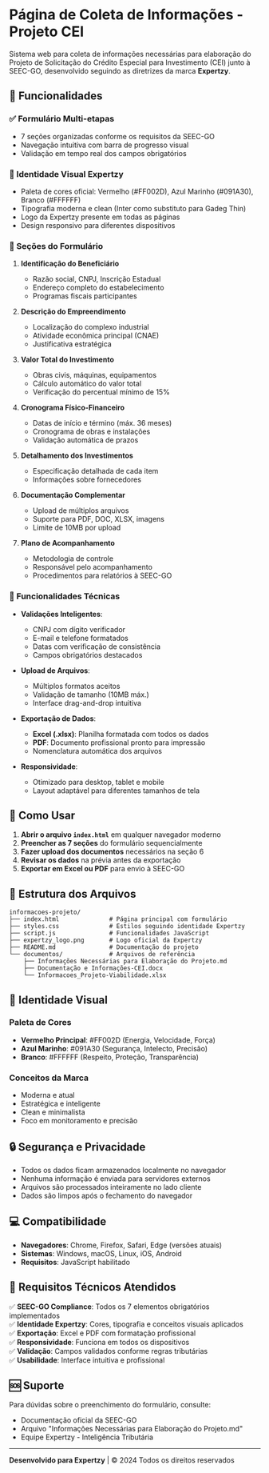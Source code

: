 # Página de Coleta de Informações - Projeto CEI

Sistema web para coleta de informações necessárias para elaboração do Projeto de Solicitação do Crédito Especial para Investimento (CEI) junto à SEEC-GO, desenvolvido seguindo as diretrizes da marca **Expertzy**.

## 🎯 Funcionalidades

### ✅ Formulário Multi-etapas
- 7 seções organizadas conforme os requisitos da SEEC-GO
- Navegação intuitiva com barra de progresso visual
- Validação em tempo real dos campos obrigatórios

### 🎨 Identidade Visual Expertzy
- Paleta de cores oficial: Vermelho (#FF002D), Azul Marinho (#091A30), Branco (#FFFFFF)
- Tipografia moderna e clean (Inter como substituto para Gadeg Thin)
- Logo da Expertzy presente em todas as páginas
- Design responsivo para diferentes dispositivos

### 📄 Seções do Formulário

1. **Identificação do Beneficiário**
   - Razão social, CNPJ, Inscrição Estadual
   - Endereço completo do estabelecimento
   - Programas fiscais participantes

2. **Descrição do Empreendimento**
   - Localização do complexo industrial
   - Atividade econômica principal (CNAE)
   - Justificativa estratégica

3. **Valor Total do Investimento**
   - Obras civis, máquinas, equipamentos
   - Cálculo automático do valor total
   - Verificação do percentual mínimo de 15%

4. **Cronograma Físico-Financeiro**
   - Datas de início e término (máx. 36 meses)
   - Cronograma de obras e instalações
   - Validação automática de prazos

5. **Detalhamento dos Investimentos**
   - Especificação detalhada de cada item
   - Informações sobre fornecedores

6. **Documentação Complementar**
   - Upload de múltiplos arquivos
   - Suporte para PDF, DOC, XLSX, imagens
   - Limite de 10MB por upload

7. **Plano de Acompanhamento**
   - Metodologia de controle
   - Responsável pelo acompanhamento
   - Procedimentos para relatórios à SEEC-GO

### 🔧 Funcionalidades Técnicas

- **Validações Inteligentes**:
  - CNPJ com dígito verificador
  - E-mail e telefone formatados
  - Datas com verificação de consistência
  - Campos obrigatórios destacados

- **Upload de Arquivos**:
  - Múltiplos formatos aceitos
  - Validação de tamanho (10MB máx.)
  - Interface drag-and-drop intuitiva

- **Exportação de Dados**:
  - **Excel (.xlsx)**: Planilha formatada com todos os dados
  - **PDF**: Documento profissional pronto para impressão
  - Nomenclatura automática dos arquivos

- **Responsividade**:
  - Otimizado para desktop, tablet e mobile
  - Layout adaptável para diferentes tamanhos de tela

## 🚀 Como Usar

1. **Abrir o arquivo `index.html`** em qualquer navegador moderno
2. **Preencher as 7 seções** do formulário sequencialmente
3. **Fazer upload dos documentos** necessários na seção 6
4. **Revisar os dados** na prévia antes da exportação
5. **Exportar em Excel ou PDF** para envio à SEEC-GO

## 📁 Estrutura dos Arquivos

```
informacoes-projeto/
├── index.html              # Página principal com formulário
├── styles.css              # Estilos seguindo identidade Expertzy
├── script.js               # Funcionalidades JavaScript
├── expertzy_logo.png       # Logo oficial da Expertzy
├── README.md               # Documentação do projeto
└── documentos/             # Arquivos de referência
    ├── Informações Necessárias para Elaboração do Projeto.md
    ├── Documentação e Informações-CEI.docx
    └── Informacoes_Projeto-Viabilidade.xlsx
```

## 🎨 Identidade Visual

### Paleta de Cores
- **Vermelho Principal**: #FF002D (Energia, Velocidade, Força)
- **Azul Marinho**: #091A30 (Segurança, Intelecto, Precisão)  
- **Branco**: #FFFFFF (Respeito, Proteção, Transparência)

### Conceitos da Marca
- Moderna e atual
- Estratégica e inteligente
- Clean e minimalista
- Foco em monitoramento e precisão

## 🔒 Segurança e Privacidade

- Todos os dados ficam armazenados localmente no navegador
- Nenhuma informação é enviada para servidores externos
- Arquivos são processados inteiramente no lado cliente
- Dados são limpos após o fechamento do navegador

## 💻 Compatibilidade

- **Navegadores**: Chrome, Firefox, Safari, Edge (versões atuais)
- **Sistemas**: Windows, macOS, Linux, iOS, Android
- **Requisitos**: JavaScript habilitado

## 📝 Requisitos Técnicos Atendidos

✅ **SEEC-GO Compliance**: Todos os 7 elementos obrigatórios implementados  
✅ **Identidade Expertzy**: Cores, tipografia e conceitos visuais aplicados  
✅ **Exportação**: Excel e PDF com formatação profissional  
✅ **Responsividade**: Funciona em todos os dispositivos  
✅ **Validação**: Campos validados conforme regras tributárias  
✅ **Usabilidade**: Interface intuitiva e profissional  

## 🆘 Suporte

Para dúvidas sobre o preenchimento do formulário, consulte:
- Documentação oficial da SEEC-GO
- Arquivo "Informações Necessárias para Elaboração do Projeto.md"
- Equipe Expertzy - Inteligência Tributária

---

**Desenvolvido para Expertzy** | © 2024 Todos os direitos reservados